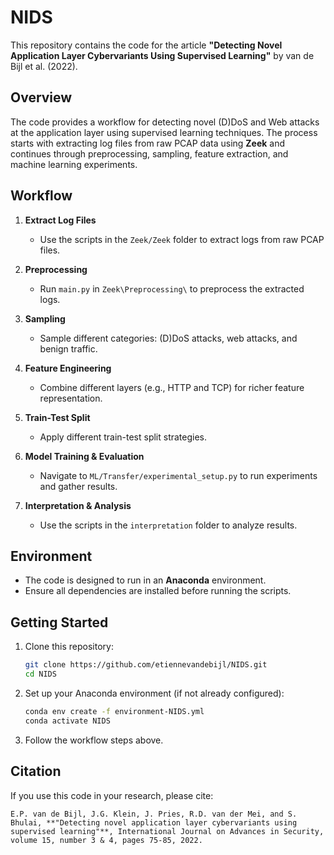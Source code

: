 # NIDS  

This repository contains the code for the article **"Detecting Novel Application Layer Cybervariants Using Supervised Learning"** by van de Bijl et al. (2022).  

## Overview  

The code provides a workflow for detecting novel (D)DoS and Web attacks at the application layer using supervised learning techniques. The process starts with extracting log files from raw PCAP data using **Zeek** and continues through preprocessing, sampling, feature extraction, and machine learning experiments.  

## Workflow  

1. **Extract Log Files**  
   - Use the scripts in the `Zeek/Zeek` folder to extract logs from raw PCAP files.  

2. **Preprocessing**  
   - Run `main.py` in `Zeek\Preprocessing\` to preprocess the extracted logs.  

3. **Sampling**  
   - Sample different categories: (D)DoS attacks, web attacks, and benign traffic.  

4. **Feature Engineering**  
   - Combine different layers (e.g., HTTP and TCP) for richer feature representation.  

5. **Train-Test Split**  
   - Apply different train-test split strategies.  

6. **Model Training & Evaluation**  
   - Navigate to `ML/Transfer/experimental_setup.py` to run experiments and gather results.  

7. **Interpretation & Analysis**  
   - Use the scripts in the `interpretation` folder to analyze results.  

## Environment  

- The code is designed to run in an **Anaconda** environment.  
- Ensure all dependencies are installed before running the scripts.  

## Getting Started  

1. Clone this repository:  
   ```bash
   git clone https://github.com/etiennevandebijl/NIDS.git  
   cd NIDS  

2. Set up your Anaconda environment (if not already configured):
    ```bash
    conda env create -f environment-NIDS.yml   
    conda activate NIDS  
    ```
3. Follow the workflow steps above.

## Citation
If you use this code in your research, please cite:

    E.P. van de Bijl, J.G. Klein, J. Pries, R.D. van der Mei, and S. Bhulai, **"Detecting novel application layer cybervariants using supervised learning"**, International Journal on Advances in Security, volume 15, number 3 & 4, pages 75-85, 2022.
